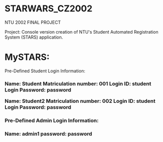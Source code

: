 # STARWARS_CZ2002
NTU 2002 FINAL PROJECT

Project:
Console version creation of NTU's Student Automated Registration System (STARS) application.

<h1>MySTARS:</h1>
<It is a university application meant for each School’s academic staff and undergraduate students. The application allows the creation of courses and adding of student records as well as registration of courses and students. There will be an administrator mode for academic staff and user mode for students. At the start of each semester registration period, students will be required to register for their courses. Each course (subject) will have its course code, its corresponding index number information, the class schedules and venue, and available vacancy. Courses may have lectures only, lectures and tutorial only or lectures, tutorial and laboratory sessions. If a student is unable to register to an index it being fully occupied, the student will be placed on a waitlist in a queue.

<h3>Pre-Defined Student Login Information:<h3>
Name: Student
Matriculation number: 001
Login ID: student
Login Password: password

Name: Student2
Matriculation number: 002
Login ID: student
Login Password: password


<h3>Pre-Defined Admin Login Information:<h3>
Name: admin1
password: password
